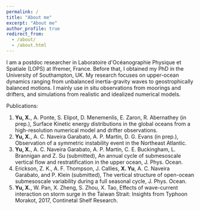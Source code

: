 ```yaml
---
permalink: /
title: "About me"
excerpt: "About me"
author_profile: true
redirect_from: 
  - /about/
  - /about.html
---
```


I am a postdoc researcher in Laboratoire d'Océanographie Physique et Spatiale (LOPS) at Ifremer, France. Before that, I obtained my PhD in the University of Southampton, UK. My research focuses on upper-ocean dynamics ranging from unbalanced inertia-gravity waves to geostrophically balanced motions. I mainly use in situ observations from moorings and drifters, and simulations from realistic and idealized numerical models. 

Publications:

1. **Yu, X.**, A. Ponte, S. Elipot, D. Menemenlis, E. Zaron, R. Abernathey (in prep.), Surface Kinetic energy distributions in the global oceans from a high-resolution numerical model and drifter observations.
2. **Yu, X.**, A. C. Naveira Garabato, A. P. Martin, D. G. Evans (in prep.), Observation of a symmetric instability event in the Northeast Atlantic. 
3. **Yu, X.**, A. C. Naveira Garabato, A. P. Martin, C. E. Buckingham, L. Brannigan and Z. Su (submitted), An annual cycle of submesoscale vertical flow and restratification in the upper ocean, J. Phys. Ocean.
4.  Erickson, Z. K., A. F. Thompson, J. Callies, **X. Yu**, A. C. Naveira Garabato, and P. Klein (submitted), The vertical structure of open-ocean submesoscale variability during a full seasonal cycle, J. Phys. Ocean.
5. **Yu, X.**, W. Pan, X. Zheng, S. Zhou, X. Tao, Effects of wave-current interaction on storm surge in the Taiwan Strait: Insights from Typhoon Morakot, 2017, Continetal Shelf Research.
